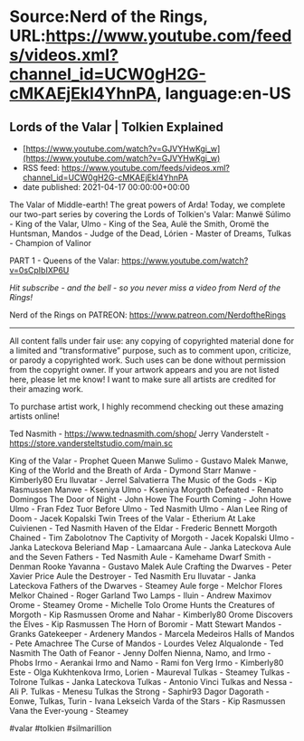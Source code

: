 # Source:Nerd of the Rings, URL:https://www.youtube.com/feeds/videos.xml?channel_id=UCW0gH2G-cMKAEjEkI4YhnPA, language:en-US

## Lords of the Valar | Tolkien Explained
 - [https://www.youtube.com/watch?v=GJVYHwKgi_w](https://www.youtube.com/watch?v=GJVYHwKgi_w)
 - RSS feed: https://www.youtube.com/feeds/videos.xml?channel_id=UCW0gH2G-cMKAEjEkI4YhnPA
 - date published: 2021-04-17 00:00:00+00:00

The Valar of Middle-earth! The great powers of Arda!  Today, we complete our two-part series by covering the Lords of Tolkien's Valar: Manwë Súlimo - King of the Valar, Ulmo - King of the Sea, Aulë the Smith, Oromë the Huntsman, Mandos - Judge of the Dead, Lórien - Master of Dreams, Tulkas - Champion of Valinor

PART 1 - Queens of the Valar: https://www.youtube.com/watch?v=0sCpIbIXP6U

*Hit subscribe - and the bell - so you never miss a video from Nerd of the Rings!*  

Nerd of the Rings on PATREON: https://www.patreon.com/NerdoftheRings

-------------- 
All content falls under fair use: any copying of copyrighted material done for a limited and “transformative” purpose, such as to comment upon, criticize, or parody a copyrighted work. Such uses can be done without permission from the copyright owner.   If your artwork appears and you are not listed here, please let me know! I want to make sure all artists are credited for their amazing work.

To purchase artist work, I highly recommend checking out these amazing artists online!

Ted Nasmith - https://www.tednasmith.com/shop/
Jerry Vanderstelt - https://store.vandersteltstudio.com/main.sc

King of the Valar - Prophet Queen
Manwe Sulimo - Gustavo Malek
Manwe, King of the World and the Breath of Arda - Dymond Starr
Manwe - Kimberly80
Eru Iluvatar - Jerrel Salvatierra
The Music of the Gods - Kip Rasmussen
Manwe - Kseniya
Ulmo - Kseniya
Morgoth Defeated - Renato Domingos
The Door of Night - John Howe
The Fourth Coming - John Howe
Ulmo - Fran Fdez
Tuor Before Ulmo - Ted Nasmith
Ulmo - Alan Lee
Ring of Doom - Jacek Kopalski
Twin Trees of the Valar - Etherium
At Lake Cuivienen - Ted Nasmith
Haven of the Eldar - Frederic Bennett
Morgoth Chained - Tim Zabolotnov
The Captivity of Morgoth - Jacek Kopalski
Ulmo - Janka Lateckova
Beleriand Map - Lamaarcana
Aule - Janka Lateckova
Aule and the Seven Fathers - Ted Nasmith
Aule - Kamehame
Dwarf Smith - Denman Rooke
Yavanna - Gustavo Malek
Aule Crafting the Dwarves - Peter Xavier Price
Aule the Destroyer - Ted Nasmith
Eru Iluvatar - Janka Lateckova
Fathers of the Dwarves - Steamey
Aule forge - Melchor Flores
Melkor Chained - Roger Garland
Two Lamps - Iluin - Andrew Maximov
Orome - Steamey
Orome - Michelle Tolo
Orome Hunts the Creatures of Morgoth - Kip Rasmussen
Orome and Nahar - Kimberly80
Orome Discovers the Elves - Kip Rasmussen
The Horn of Boromir - Matt Stewart
Mandos - Granks
Gatekeeper - Ardenery
Mandos - Marcela Medeiros
Halls of Mandos - Pete Amachree
The Curse of Mandos - Lourdes Velez
Alqualonde - Ted Nasmith
The Oath of Feanor - Jenny Dolfen
Nienna, Namo, and Irmo - Phobs
Irmo - Aerankai
Irmo and Namo - Rami fon Verg
Irmo - Kimberly80
Este - Olga Kukhtenkova
Irmo, Lorien - Maureval
Tulkas - Steamey
Tulkas - Tolrone
Tulkas - Janka Lateckova
Tulkas - Antonio Vinci
Tulkas and Nessa - Ali P.
Tulkas - Menesu
Tulkas the Strong - Saphir93
Dagor Dagorath - Eonwe, Tulkas, Turin - Ivana Lekseich
Varda of the Stars - Kip Rasmussen
Vana the Ever-young - Steamey

#valar #tolkien #silmarillion

